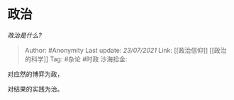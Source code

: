 # 政治
*政治是什么?*

> Author: #Anonymity
> Last update: *23/07/2021*
> Link: [[政治信仰]] [[政治的科学]]
> Tag: #杂论 #时政
> 沙海拾金:

对应然的博弈为政，

对结果的实践为治。
